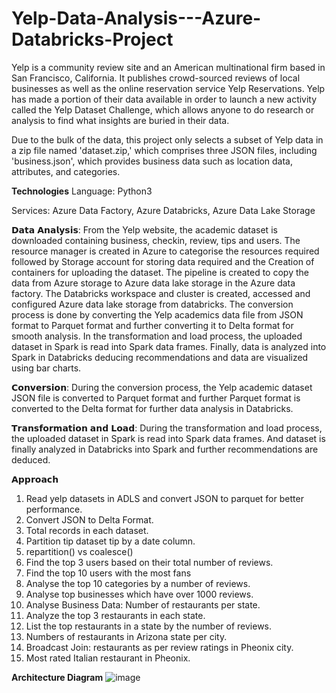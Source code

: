 # Yelp-Data-Analysis---Azure-Databricks-Project

Yelp is a community review site and an American multinational firm based in San Francisco, California. It publishes crowd-sourced reviews of local businesses as well as the online reservation service Yelp Reservations. Yelp has made a portion of their data available in order to launch a new activity called the Yelp Dataset Challenge, which allows anyone to do research or analysis to find what insights are buried in their data. 

Due to the bulk of the data, this project only selects a subset of Yelp data in a zip file named 'dataset.zip,' which comprises three JSON files, including 'business.json', which provides business data such as location data, attributes, and categories.

**Technologies**
Language: Python3

Services: Azure Data Factory, Azure Databricks, Azure Data Lake Storage


𝗗𝗮𝘁𝗮 𝗔𝗻𝗮𝗹𝘆𝘀𝗶𝘀:
From the Yelp website, the academic dataset is downloaded containing business, checkin, review, tips and users.
The resource manager is created in Azure to categorise the resources required followed by Storage account for storing data required and the Creation of containers for uploading the dataset.
The pipeline is created to copy the data from Azure storage to Azure data lake storage in the Azure data factory.
The Databricks workspace and cluster is created, accessed and configured Azure data lake storage from databricks.
The conversion process is done by converting the Yelp academics data file from JSON format to Parquet format and further converting it to Delta format for smooth analysis.
In the transformation and load process, the uploaded dataset in Spark is read into Spark data frames.
Finally, data is analyzed into Spark in Databricks deducing recommendations and data are visualized using bar charts.


𝗖𝗼𝗻𝘃𝗲𝗿𝘀𝗶𝗼𝗻: During the conversion process, the Yelp academic dataset JSON file is converted to Parquet format and further Parquet format is converted to the Delta format for further data analysis in Databricks.

𝗧𝗿𝗮𝗻𝘀𝗳𝗼𝗿𝗺𝗮𝘁𝗶𝗼𝗻 𝗮𝗻𝗱 𝗟𝗼𝗮𝗱: During the transformation and load process, the uploaded dataset in Spark is read into Spark data frames. And dataset is finally analyzed in Databricks into Spark and further recommendations are deduced.


𝗔𝗽𝗽𝗿𝗼𝗮𝗰𝗵
1) Read yelp datasets in ADLS and convert JSON to parquet for better performance.
2) Convert JSON to Delta Format.
3) Total records in each dataset.
4) Partition tip dataset tip by a date column.
5) repartition() vs coalesce()
6) Find the top 3 users based on their total number of reviews.
7) Find the top 10 users with the most fans
8) Analyse the top 10 categories by a number of reviews.
9) Analyse top businesses which have over 1000 reviews.
10) Analyse Business Data: Number of restaurants per state.
11) Analyze the top 3 restaurants in each state.
12) List the top restaurants in a state by the number of reviews.
13) Numbers of restaurants in Arizona state per city.
14) Broadcast Join: restaurants as per review ratings in Pheonix city.
15) Most rated Italian restaurant in Pheonix.

**Architecture Diagram**
![image](https://github.com/srijamannam/Yelp-Data-Analysis---Azure-Databricks-Project/assets/92010369/67396792-6f3e-4860-861d-2a3776a00b6e)
